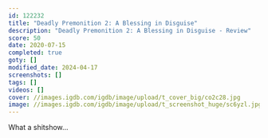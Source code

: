 ```yaml
---
id: 122232
title: "Deadly Premonition 2: A Blessing in Disguise"
description: "Deadly Premonition 2: A Blessing in Disguise - Review"
score: 50
date: 2020-07-15
completed: true
goty: []
modified_date: 2024-04-17
screenshots: []
tags: []
videos: []
cover: //images.igdb.com/igdb/image/upload/t_cover_big/co2c28.jpg
image: //images.igdb.com/igdb/image/upload/t_screenshot_huge/sc6yzl.jpg
---
```

What a shitshow...